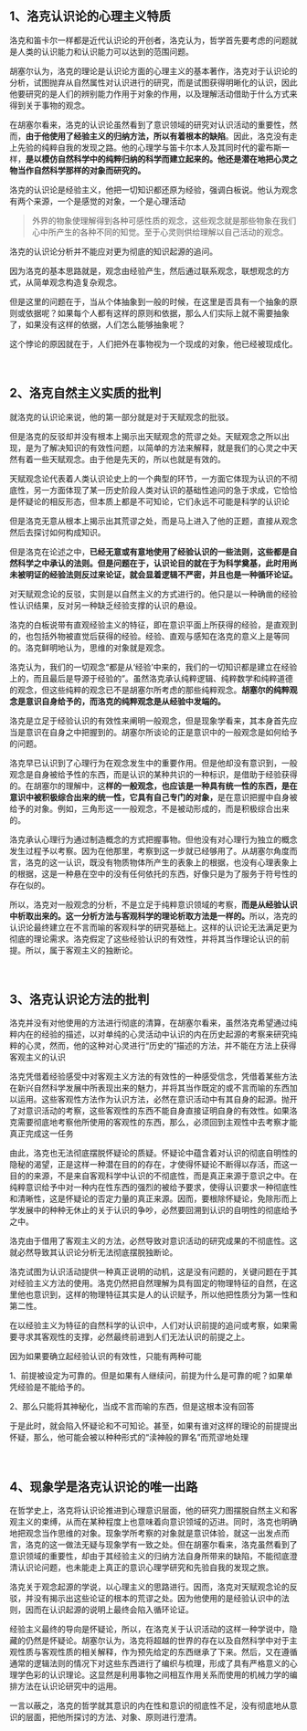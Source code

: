 <h2>1、洛克认识论的心理主义特质</h2><p data-pid="YPk_1ohR">洛克和笛卡尔一样都是近代认识论的开创者，洛克认为，哲学首先要考虑的问题就是人类的认识能力和认识能力可以达到的范围问题。</p><p data-pid="lp-I35ue">胡塞尔认为，洛克的理论是认识论方面的心理主义的基本著作，洛克对于认识论的分析，试图抛弃从自然属性对认识进行的研究，而是试图获得明晰化的认识，因此他要研究的是人们的辨别能力作用于对象的作用，以及理解活动借助于什么方式来得到关于事物的观念。</p><p data-pid="HeLimJ2d">在胡塞尔看来，洛克的认识论虽然看到了意识领域的研究对认识活动的重要性，然而，<b>由于他使用了经验主义的归纳方法，所以有着根本的缺陷</b>。因此，洛克没有走上先验的纯粹自我的发现之路。他的心理学与笛卡尔本人及其同时代的霍布斯一样，<b>是以模仿自然科学中的纯粹归纳的科学而建立起来的。他还是潜在地把心灵之物当作自然科学那样的对象而研究的。</b></p><p data-pid="wWEr2Uyn">洛克的认识论是经验主义，他把一切知识都还原为经验，强调白板说。他认为观念有两个来源，一个是感觉的对象，一个是心理活动</p><blockquote data-pid="_ePCWHrV">外界的物象使理解得到各种可感性质的观念，这些观念就是那些物象在我们心中所产生的各种不同的知觉。至于心灵则供给理解以自己活动的观念。</blockquote><p data-pid="YfFB_dJZ">洛克的认识论分析并不能应对更为彻底的知识起源的追问。</p><p data-pid="4EakYMYa">因为洛克的基本思路就是，观念由经验产生，然后通过联系观念，联想观念的方式，从简单观念构造复杂观念。</p><p data-pid="vmuL6Wm9">但是这里的问题在于，当从个体抽象到一般的时候，在这里是否具有一个抽象的原则或依据呢？如果每个人都有这样的原则和依据，那么人们实际上就不需要抽象了，如果没有这样的依据，人们怎么能够抽象呢？</p><p data-pid="XAfwpQjL">这个悖论的原因就在于，人们把外在事物视为一个现成的对象，他已经被现成化。</p><p><br></p><h2>2、洛克自然主义实质的批判</h2><p data-pid="NLHwi4uV">就洛克的认识论来说，他的第一部分就是对于天赋观念的批驳。</p><p data-pid="qALLhayo">但是洛克的反驳却并没有根本上揭示出天赋观念的荒谬之处。天赋观念之所以出现，是为了解决知识的有效性问题，以简单的方法来解释，就是我们的心灵之中天然有着一些天赋观念。由于他是先天的，所以也就是有效的。</p><p data-pid="WasG1kah">天赋观念论代表着人类认识论史上的一个典型的环节，一方面它体现为认识的不彻底性，另一方面体现了某一历史阶段人类对认识的基础性追问的急于求成，它恰恰是怀疑论的相反形态，但本质上都是不可知论，它们永远不可能是科学的认识论</p><p data-pid="u14qyviF">但是洛克无意从根本上揭示出其荒谬之处，而是马上进入了他的正题，直接从观念然后去探讨如何构成知识。</p><p data-pid="IEDmTys9">但是洛克在论述之中，<b>已经无意或有意地使用了经验认识的一些法则，这些都是自然科学之中承认的法则。但是问题在于，认识论目的就在于为科学奠基，此时用尚未被明证的经验法则反过来论证，就会显着逻辑不严密，并且也是一种循环论证。</b></p><p data-pid="twBlkM9O">对天赋观念论的反驳，实则是以自然主义的方式进行的。他只是以一种确凿的经验性认识结果，反对另一种缺乏经验支撑的认识的悬设。</p><p data-pid="5b20mdKX">洛克的白板说带有直观经验主义的特征，即在意识平面上所获得的经验，是直观到的，也包括外物被直觉后获得的经验。经验、直观与感知在洛克的意义上是等同的。洛克鲜明地认为，思维的对象就是观念。</p><p data-pid="bNRtTKjh">洛克认为，我们的一切观念“都是从‘经验’中来的，我们的一切知识都是建立在经验上的，而且最后是导源于经验的”。虽然洛克承认纯粹逻辑、纯粹数学和纯粹道德的观念，但这些纯粹的观念已不是胡塞尔所考虑的那些纯粹观念。<b>胡塞尔的纯粹观念是意识自身给予的，而洛克的纯粹观念是从经验中发端的。</b></p><p data-pid="PXqEgYyZ">洛克是立足于经验认识的有效性来阐明一般观念，但是现象学看来，其本身首先应当是意识在自身之中把握到的。胡塞尔所谈论的正是意识中的一般观念是如何给予的问题。</p><p data-pid="RPAhgDmZ">洛克早已认识到了心理行为在观念发生中的重要作用。但是他却没有意识到，一般观念是自身被给予性的东西，而是认识的某种共识的一种标识，是借助于经验获得的。在胡塞尔的理解中，这<b>样的一般观念，也应该是一种具有统一性的东西，是在意识中被积极综合出来的统一性，它具有自己专门的对象，</b>是在意识把握中自身被给予的对象。例如，三角形这一一般观念，不是被动形成的，而是积极综合出来的。</p><p data-pid="QPfUoON2">洛克承认心理行为通过制造概念的方式把握事物。但他没有对心理行为独立的概念发生过程予以考察。因为在他那里，考察到这一步就已经够用了。从胡塞尔角度而言，洛克的这一认识，既没有物质物体所产生的表象上的根据，也没有心理表象上的根据，这是一种悬在空中的没有任何依托的东西，好像只是为了服务于符号性的存在似的。</p><p data-pid="wTj2S8Af">所以，洛克对一般观念的分析，不是立足于纯粹意识领域的考察，<b>而是从经验认识中析取出来的。这一分析方法与客观科学的理论析取方法是一样的。</b>所以，洛克的认识论最终建立在不言而喻的客观科学的研究基础上。这样的认识论无法满足更为彻底的理论需求。洛克假定了这些经验认识的有效性，并将其当作理论认识的前提。所以，属于客观主义的独断论。</p><p><br></p><h2>3、洛克认识论方法的批判</h2><p data-pid="nUFad3gV">洛克并没有对他使用的方法进行彻底的清算，在胡塞尔看来，虽然洛克希望通过纯粹内在的经验的描述，以对单纯的心灵活动中认识的内在历史起源的考察来研究纯粹的心灵，然而，他的这种对心灵进行“历史的”描述的方法，并不能在方法上获得客观主义的认识</p><p data-pid="u7YkkyXG">洛克凭借着经验感受中对客观主义方法的有效性的一种感受信念，凭借着某些方法在新兴自然科学发展中所表现出来的魅力，并将其当作既定的或不言而喻的东西加以运用。这些客观性方法作为认识方法，必然在意识活动中有其自身的起源。抛开了对意识活动的考察，这些客观性的东西不能自身直接证明自身的有效性。如果洛克需要彻底地考察他所使用的客观性的东西，那么，必须回到主观性中去考察才能真正完成这一任务</p><p data-pid="l4hpHLuQ">由此，洛克也无法彻底摆脱怀疑论的质疑。怀疑论中蕴含着对认识的彻底自明性的隐秘的渴望，正是这样一种潜在目的的存在，才使得怀疑论不断得以存活，而这一目的的来源，不是来自客观科学中认识的不彻底性，而是真正来源于意识之中。在纯粹意识给予中对一种内在性东西的强烈的被给予要求，使得认识要求一种彻底性和清晰性，这是怀疑论的否定力量的真正来源。因而，要根除怀疑论，免除形而上学发展中的种种无休止的关于认识的争吵，必然要回溯到认识的自明性的彻底给予之中。</p><p data-pid="BQdlLepb">洛克由于借用了客观主义的方法，必然导致对意识活动的研究成果的不彻底性。这就必然导致其认识论分析无法彻底摆脱独断论。</p><p data-pid="zqCs6zTs">洛克试图为认识活动提供一种真正说明的动机，这是没有问题的，关键问题在于其对经验主义方法的使用。洛克仍然把自然理解为具有固定的物理特征的自然，在这里他也意识到，这样的物理特征其实是人的认识赋予，所以他把性质分为第一性和第二性。</p><p data-pid="BJbsMFqg">在以经验主义为特征的自然科学的认识中，人们对认识前提的追问或考察，如果需要寻求其客观性的支撑，必然最终前进到人们无法认识的前提之上。</p><p data-pid="6sIQU2hH">因为如果要确立起经验认识的有效性，只能有两种可能</p><p data-pid="tz9QBONk">1、前提被设定为可靠的。但是如果有人继续问，前提为什么是可靠的呢？如果单凭经验是不能给予的。</p><p data-pid="jN7vfVBQ">2、那么只能将其神秘化，当成不言而喻的东西，但是这根本没有回答</p><p data-pid="yhC3ezoi">于是此时，就会陷入怀疑论和不可知论。甚至，如果有谁对这样的理论的前提提出怀疑，那么，他可能会被以种种形式的“渎神般的罪名”而荒谬地处理</p><p><br></p><h2>4、现象学是洛克认识论的唯一出路</h2><p data-pid="FfM3fHe_">在哲学史上，洛克将认识论推进到心理意识层面，他的研究力图摆脱自然主义和客观主义的束缚，从而在某种程度上也意味着向意识领域的迈进。同时，洛克也明确地把观念当作思维的对象。现象学所考察的对象就是意识体验，就这一出发点而言，洛克的这一做法无疑与现象学有一致之处。但在胡塞尔看来，洛克虽然看到了意识领域的重要性，却由于其经验主义的归纳方法自身所带来的缺陷，不能彻底澄清认识论问题，也未能走上真正的意识心理学研究和先验自我的发现之旅。</p><p data-pid="oBk7Rvx9">洛克关于观念起源的学说，以心理主义的思路进行。因而，洛克对天赋观念论的反驳，并没有揭示出这些论证的根本的荒谬之处。因为他使用的是经验认识中的法则，因而在认识起源的说明上最终会陷入循环论证。</p><p data-pid="ejzC6z_N">经验主义最终的导向是怀疑论，所以，在洛克关于认识活动的这样一种学说中，隐藏的仍然是怀疑论。胡塞尔认为，洛克将超越的世界的存在以及自然科学中对于主观性质与客观性质的相关解释，作为预先给定的东西继承了下来。然后，又在遵循通常的逻辑法则的情况下对这些东西进行了编织与梳理，形成了具有严格意义的心理学色彩的认识理论。这显然是利用事物之间相互作用关系而使用的机械力学的编排方法在认识论研究中的运用。</p><p data-pid="gV0I9vAK">一言以蔽之，洛克的哲学就其意识的内在性和意识的彻底性不足，没有彻底地从意识的层面，把他所探讨的方法、对象、原则进行澄清。</p><p></p><p></p><p></p><p></p><p></p><p></p><p></p>